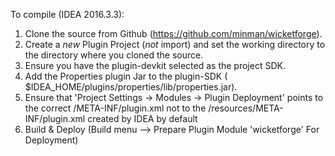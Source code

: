 To compile (IDEA 2016.3.3):

1. Clone the source from Github (https://github.com/minman/wicketforge).
2. Create a *new* Plugin Project (*not* import) and set the working directory to the directory where you cloned the source.
3. Ensure you have the plugin-devkit selected as the project SDK.
4. Add the Properties plugin Jar to the plugin-SDK ( $IDEA_HOME/plugins/properties/lib/properties.jar).
5. Ensure that 'Project Settings -> Modules -> Plugin Deployment' points to the correct /META-INF/plugin.xml not to the /resources/META-INF/plugin.xml created by IDEA by default
6. Build & Deploy (Build menu --> Prepare Plugin Module 'wicketforge' For Deployment)